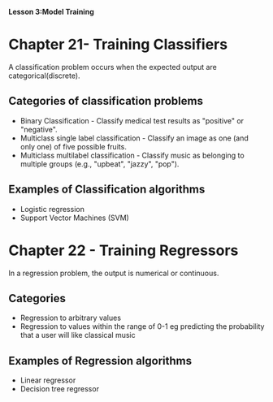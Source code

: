 **Lesson 3:Model Training**

# Chapter 21- Training Classifiers

A classification problem occurs when the expected output are categorical(discrete).

## Categories of classification problems
- Binary Classification - Classify medical test results as "positive" or "negative".
- Multiclass single label classification - Classify an image as one (and only one) of five possible fruits.
- Multiclass multilabel classification - Classify music as belonging to multiple groups (e.g., "upbeat", "jazzy", "pop"). 

## Examples of Classification algorithms
- Logistic regression
- Support Vector Machines (SVM)


# Chapter 22 - Training Regressors
In a regression problem, the output is numerical or continuous.

## Categories
- Regression to arbitrary values
- Regression to values within the range of 0-1 eg  predicting the probability that a user will like classical music

## Examples of Regression algorithms
- Linear regressor
- Decision tree regressor


